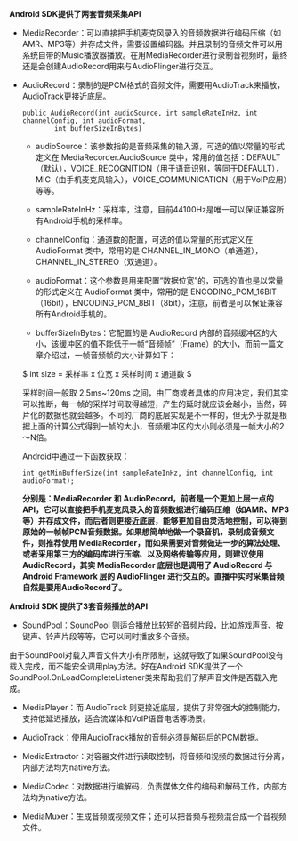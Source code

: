 **Android SDK提供了两套音频采集API**
 
- MediaRecorder：可以直接把手机麦克风录入的音频数据进行编码压缩（如AMR、MP3等）并存成文件，需要设置编码器。并且录制的音频文件可以用系统自带的Music播放器播放。在用MediaRecorder进行录制音视频时，最终还是会创建AudioRecord用来与AudioFlinger进行交互。  
 
- AudioRecord：录制的是PCM格式的音频文件，需要用AudioTrack来播放，AudioTrack更接近底层。
  
    ```
    public AudioRecord(int audioSource, int sampleRateInHz, int channelConfig, int audioFormat,
            int bufferSizeInBytes)
    ```
    
   - audioSource：该参数指的是音频采集的输入源，可选的值以常量的形式定义在 MediaRecorder.AudioSource 类中，常用的值包括：DEFAULT（默认），VOICE_RECOGNITION（用于语音识别，等同于DEFAULT），MIC（由手机麦克风输入），VOICE_COMMUNICATION（用于VoIP应用）等等。
   
   - sampleRateInHz：采样率，注意，目前44100Hz是唯一可以保证兼容所有Android手机的采样率。
   
   - channelConfig：通道数的配置，可选的值以常量的形式定义在 AudioFormat 类中，常用的是 CHANNEL_IN_MONO（单通道），CHANNEL_IN_STEREO（双通道）。
   
   - audioFormat：这个参数是用来配置“数据位宽”的，可选的值也是以常量的形式定义在 AudioFormat 类中，常用的是 ENCODING_PCM_16BIT（16bit），ENCODING_PCM_8BIT（8bit），注意，前者是可以保证兼容所有Android手机的。
   
   - bufferSizeInBytes：它配置的是 AudioRecord 内部的音频缓冲区的大小，该缓冲区的值不能低于一帧“音频帧”（Frame）的大小，而前一篇文章介绍过，一帧音频帧的大小计算如下：
   
   $ int size = 采样率 x 位宽 x 采样时间 x 通道数 $
   
   采样时间一般取 2.5ms~120ms 之间，由厂商或者具体的应用决定，我们其实可以推断，每一帧的采样时间取得越短，产生的延时就应该会越小，当然，碎片化的数据也就会越多。不同的厂商的底层实现是不一样的，但无外乎就是根据上面的计算公式得到一帧的大小，音频缓冲区的大小则必须是一帧大小的2～N倍。
   
   Android中通过一下函数获取：
   
   ```
   int getMinBufferSize(int sampleRateInHz, int channelConfig, int audioFormat);
   ```
   
  **分别是：MediaRecorder 和 AudioRecord，前者是一个更加上层一点的API，它可以直接把手机麦克风录入的音频数据进行编码压缩（如AMR、MP3等）并存成文件，而后者则更接近底层，能够更加自由灵活地控制，可以得到原始的一帧帧PCM音频数据。如果想简单地做一个录音机，录制成音频文件，则推荐使用 MediaRecorder，而如果需要对音频做进一步的算法处理、或者采用第三方的编码库进行压缩、以及网络传输等应用，则建议使用 AudioRecord，其实 MediaRecorder 底层也是调用了 AudioRecord 与 Android Framework 层的 AudioFlinger 进行交互的。直播中实时采集音频自然是要用AudioRecord了。**
  
**Android SDK 提供了3套音频播放的API**
 
   - SoundPool：SoundPool 则适合播放比较短的音频片段，比如游戏声音、按键声、铃声片段等等，它可以同时播放多个音频。
 
   由于SoundPool对载入声音文件大小有所限制，这就导致了如果SoundPool没有载入完成，而不能安全调用play方法。好在Android SDK提供了一个SoundPool.OnLoadCompleteListener类来帮助我们了解声音文件是否载入完成。
    
   - MediaPlayer：而 AudioTrack 则更接近底层，提供了非常强大的控制能力，支持低延迟播放，适合流媒体和VoIP语音电话等场景。
 
   - AudioTrack：使用AudioTrack播放的音频必须是解码后的PCM数据。
 
   - MediaExtractor：对容器文件进行读取控制，将音频和视频的数据进行分离，内部方法均为native方法。
  
   - MediaCodec：对数据进行编解码，负责媒体文件的编码和解码工作，内部方法均为native方法。
  
   - MediaMuxer：生成音频或视频文件；还可以把音频与视频混合成一个音视频文件。
